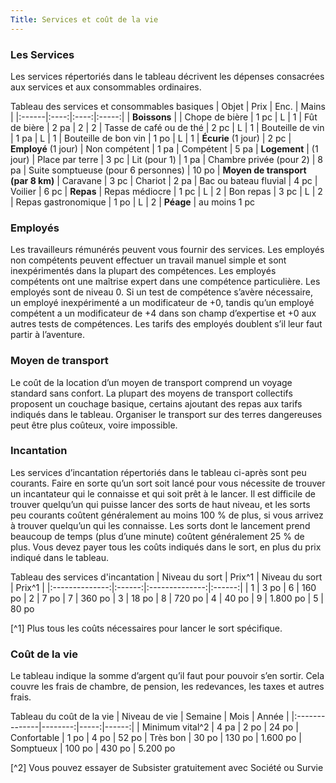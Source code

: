 ```yaml
---
Title: Services et coût de la vie
---
```

### Les Services
Les services répertoriés dans le tableau décrivent les dépenses consacrées aux services et aux consommables ordinaires.

Tableau des services et consommables basiques
| Objet | Prix | Enc. | Mains |
|:------|:----:|:----:|:-----:| 
| **Boissons** | 
| Chope de bière | 1 pc | L | 1
| Fût de bière | 2 pa | 2 | 2
| Tasse de café ou de thé | 2 pc | L | 1
| Bouteille de vin | 1 pa | L | 1
| Bouteille de bon vin | 1 po | L | 1
| **Écurie** (1 jour) | 2 pc
| **Employé** (1 jour)
| Non compétent | 1 pa
| Compétent | 5 pa
| **Logement** | (1 jour)
| Place par terre | 3 pc
| Lit (pour 1) | 1 pa
| Chambre privée (pour 2) | 8 pa
| Suite somptueuse (pour 6 personnes) | 10 po
| **Moyen de transport (par 8 km)**
| Caravane | 3 pc
| Chariot | 2 pa
| Bac ou bateau fluvial | 4 pc
| Voilier | 6 pc
| **Repas**
| Repas médiocre | 1 pc  | L | 2
| Bon repas | 3 pc | L | 2
| Repas gastronomique | 1 po | L | 2
| **Péage** | au moins 1 pc

### Employés
Les travailleurs rémunérés peuvent vous fournir des services. Les employés non compétents peuvent effectuer un travail manuel simple et sont inexpérimentés dans la plupart des compétences. Les employés compétents ont une maîtrise expert dans une compétence particulière. Les employés sont de niveau 0. Si un test de compétence s’avère nécessaire, un employé inexpérimenté a un modificateur de +0, tandis qu’un employé compétent a un modificateur de +4 dans son champ d’expertise et +0 aux autres tests de compétences. Les tarifs des employés doublent s’il leur faut partir à l’aventure.

### Moyen de transport
Le coût de la location d’un moyen de transport comprend un voyage standard sans confort. La plupart des moyens de transport collectifs proposent un couchage basique, certains ajoutant des repas aux tarifs indiqués dans le tableau. 
Organiser le transport sur des terres dangereuses peut être plus coûteux, voire impossible.

### Incantation
Les services d’incantation répertoriés dans le tableau ci-après sont peu courants. Faire en sorte qu’un sort soit lancé pour vous nécessite de trouver un incantateur qui le connaisse et qui soit prêt à le lancer. Il est difficile de trouver quelqu’un qui puisse lancer des sorts de haut niveau, et les sorts peu courants coûtent généralement au moins 100 % de plus, si vous arrivez à trouver quelqu’un qui les connaisse. Les sorts dont le lancement prend beaucoup de temps (plus d’une minute) coûtent généralement 25 % de plus. Vous devez payer tous les coûts indiqués dans le sort, en plus du prix indiqué 
dans le tableau.

Tableau des services d'incantation
| Niveau du sort | Prix^1 | Niveau du sort | Prix^1 |
|:--------------:|:------:|:--------------:|:------:|
| 1 | 3 po | 6 | 160 po
| 2 | 7 po | 7 | 360 po
| 3 | 18 po | 8 | 720 po
| 4 | 40 po | 9 | 1.800 po
| 5 | 80 po

[^1] Plus tous les coûts nécessaires pour lancer le sort spécifique.

### Coût de la vie 
Le tableau indique la somme d’argent qu’il faut pour pouvoir s’en sortir. Cela couvre les frais de chambre, de pension, les redevances, les taxes et autres frais.

Tableau du coût de la vie 
| Niveau de vie | Semaine | Mois | Année |
|:--------------|--------:|-----:|------:|
| Minimum vital^2 | 4 pa | 2 po | 24 po
| Confortable | 1 po | 4 po | 52 po
| Très bon | 30 po | 130 po | 1.600 po
| Somptueux | 100 po | 430 po | 5.200 po

[^2] Vous pouvez essayer de Subsister gratuitement avec Société ou Survie 